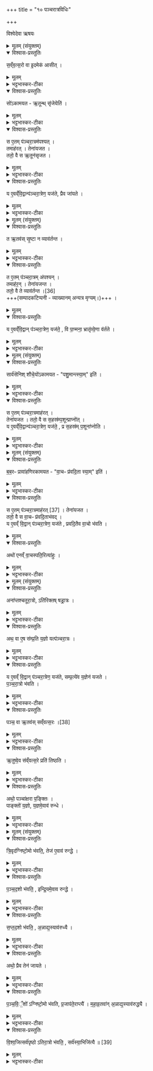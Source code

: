 +++
title = "१० पञ्चरात्रविधिः"

+++

विश्वेदेवा ऋषयः
<details><summary>मूलम् (संयुक्तम्)</summary>

स॒व्ँव॒त्स॒रो वा इ॒दमेक॑ आसी॒त्सो॑ऽकामयत॒र्तून्त्सृ॑जे॒येति॒ स ए॒तम्प॑ञ्चरा॒त्रम॑पश्य॒त्तमाह॑र॒त्तेना॑यजत॒ ततो॒ वै स ऋ॒तून॑सृजत॒ य ए॒वव्ँवि॒द्वान्प॑ञ्चरा॒त्रेण॒ यज॑ते॒ प्रैव जा॑यते॒
</details>

<details open><summary>विश्वास-प्रस्तुतिः</summary>

स॒व्ँव॒त्स॒रो वा इ॒दमेक॑ आसीत् ।
</details>

<details><summary>मूलम्</summary>

स॒व्ँव॒त्स॒रो वा इ॒दमेक॑ आसीत् ।
</details>

<details><summary>भट्टभास्कर-टीका</summary>

1अथ पञ्च पञ्चरात्रा भवन्ति - संवत्सराख्यः प्रथमः' अभ्यासंग्यो द्वितीयः, उपशारद स्तृतीयः, अन्तर्महाव्रतश्चतुर्थः, पुरुषमेधः पञ्चमः । तत्र प्रथमो विधीयते - संवत्सरो वा इत्यादि ॥ इतरे त्वभ्यासंग्यादयः पञ्चरात्राश्शाखान्तरे द्रष्टव्याः । यदिदं दृश्यमानं ऋतुमासनक्षत्रादि, एतदात्माऽयं संवत्सरः पूर्वमेकरूपः ऋत्वादिविभागरहितः आसीत् ।
</details>

<details open><summary>विश्वास-प्रस्तुतिः</summary>

सो॑ऽकामयत  -  ऋ॒तून्थ् सृ॑जेयेति॑ ।  
</details>

<details><summary>मूलम्</summary>

सो॑ऽकामयत  -  ऋ॒तून्थ् सृ॑जेयेति॑ ।  
</details>

<details><summary>भट्टभास्कर-टीका</summary>

सोकमायत ऋत्वादीन् सृजेयेति । यद्वा - ऋतूंस्तावत्सृजेय ततश्च स्वयमेव मासादयो भविष्यन्तीति ।
</details>

<details open><summary>विश्वास-प्रस्तुतिः</summary>

स ए॒तम् प॑ञ्चरा॒त्रम॑पश्यत् ।   
तमाह॑रत् । तेना॑यजत ।  
ततो॒ वै स ऋ॒तून॑सृजत ।  
</details>

<details><summary>मूलम्</summary>

स ए॒तम् प॑ञ्चरा॒त्रम॑पश्यत् ।   
तमाह॑रत् । तेना॑यजत ।  
ततो॒ वै स ऋ॒तून॑सृजत ।  
</details>

<details><summary>भट्टभास्कर-टीका</summary>

स एतमित्यादि । गतम् ।
</details>

<details open><summary>विश्वास-प्रस्तुतिः</summary>

य ए॒वव्ँवि॒द्वान्प॑ञ्चरा॒त्रेण॒ यज॑ते, प्रैव जा॑यते ।
</details>

<details><summary>मूलम्</summary>

य ए॒वव्ँवि॒द्वान्प॑ञ्चरा॒त्रेण॒ यज॑ते, प्रैव जा॑यते ।
</details>

<details><summary>भट्टभास्कर-टीका</summary>

एवं विद्वान् प्रजायते प्रजावान्भवतीति ॥
</details>

<details><summary>मूलम् (संयुक्तम्)</summary>

त ऋ॒तव॑स्सृ॒ष्टा न व्याव॑र्तन्त॒ त ए॒तम्प॑ञ्चरा॒त्रम॑पश्य॒न्तमाह॑र॒न्तेना॑यजन्त॒ ततो॒ वै ते व्याव॑र्तन्त [36]  
य ए॒वव्ँवि॒द्वान्प॑ञ्चरा॒त्रेण॒ यज॑ते॒ वि पा॒प्मना॒ भ्रातृ॑व्ये॒णा व॑र्तते ।
</details>

<details open><summary>विश्वास-प्रस्तुतिः</summary>

त ऋ॒तव॑स् सृ॒ष्टा न व्याव॑र्तन्त ।
</details>

<details><summary>मूलम्</summary>

त ऋ॒तव॑स् सृ॒ष्टा न व्याव॑र्तन्त ।
</details>

<details><summary>भट्टभास्कर-टीका</summary>

2त ऋतव इत्यादि ॥ न व्यावर्तन्त विभक्तस्वभावभाजो नाभवन् एकरूपा एव सर्वेऽप्यृतवोभवन् । उक्तौ निघातसमासौ ।
</details>

<details open><summary>विश्वास-प्रस्तुतिः</summary>

त ए॒तम् प॑ञ्चरा॒त्रम् अ॑पश्यन् ।  
तमाह॑र॒न् । तेना॑यजन्त ।  
ततो॒ वै ते व्याव॑र्तन्त ।[36]  
+++(सम्पादकटिप्पनी - व्याख्यानम् अन्यत्र मृग्यम्।)+++ ।
</details>

<details><summary>मूलम्</summary>

त ए॒तम् प॑ञ्चरा॒त्रम् अ॑पश्यन् ।  
तमाह॑र॒न् । तेना॑यजन्त ।  
ततो॒ वै ते व्याव॑र्तन्त ।[36]  
+++(सम्पादकटिप्पनी - व्याख्यानम् अन्यत्र मृग्यम्।)+++ ।
</details>

<details open><summary>विश्वास-प्रस्तुतिः</summary>

य ए॒वव्ँवि॒द्वान् प॑ञ्चरा॒त्रेण॒ यज॑ते॒ ,
वि पा॒प्मना॒ भ्रातृ॑व्ये॒णा व॑र्तते ।
</details>

<details><summary>मूलम्</summary>

य ए॒वव्ँवि॒द्वान् प॑ञ्चरा॒त्रेण॒ यज॑ते॒ ,
वि पा॒प्मना॒ भ्रातृ॑व्ये॒णा व॑र्तते ।
</details>

<details><summary>भट्टभास्कर-टीका</summary>

एवं विद्वान् पाप्मना भ्रातृव्येण च व्यावर्तते तद्रहित एव भवति ॥
</details>

<details><summary>मूलम् (संयुक्तम्)</summary>

सार्व॑सेनिश्शौचे॒यो॑ऽकामयत पशु॒मान्त्स्या॒मिति॒ स ए॒तम्प॑ञ्चरा॒त्रमाह॑र॒त्तेना॑यजत॒ ततो॒ वै स स॒हस्र॑म्प॒शून्प्राप्नो॒द्य ए॒वव्ँवि॒द्वान्प॑ञ्चरा॒त्रेण॒ यज॑ते॒ प्र स॒हस्र॑म्प॒शूना॑प्नोति ।
</details>

<details open><summary>विश्वास-प्रस्तुतिः</summary>

सार्व॑सेनिश् शौचे॒यो॑ऽकामयत - "पशु॒मान्त्स्या॒म्" इति॑ ।
</details>

<details><summary>मूलम्</summary>

सार्व॑सेनिश् शौचे॒यो॑ऽकामयत - "पशु॒मान्त्स्या॒म्" इति॑ ।
</details>

<details><summary>भट्टभास्कर-टीका</summary>

3सार्वसेनिरित्यादि ॥ सर्वसेनः पिता तस्यापत्यं सार्वसेनिः । 'अत इञ्' । शुचिर्माता तस्या अपत्यम्, 'इतश्चानिञः' इति ढक् ।
पशुमान्स्यामित्यकामयत ।
</details>

<details open><summary>विश्वास-प्रस्तुतिः</summary>

स ए॒तम् प॑ञ्चरा॒त्रमाह॑रत् ।  
तेना॑यजत । ततो॒ वै स स॒हस्र॑म्प॒शून्प्राप्नो॑त् ।  
य ए॒वव्ँवि॒द्वान्प॑ञ्चरा॒त्रेण॒ यज॑ते॒ ,
प्र स॒हस्र॑म् प॒शूना॑प्नोति ।
</details>

<details><summary>मूलम्</summary>

स ए॒तम् प॑ञ्चरा॒त्रमाह॑रत् ।  
तेना॑यजत । ततो॒ वै स स॒हस्र॑म्प॒शून्प्राप्नो॑त् ।  
य ए॒वव्ँवि॒द्वान्प॑ञ्चरा॒त्रेण॒ यज॑ते॒ ,
प्र स॒हस्र॑म् प॒शूना॑प्नोति ।
</details>

<details><summary>भट्टभास्कर-टीका</summary>

गतमन्यत् ॥ +++(सम्पादकटिप्पनी - व्याख्यानम् अन्यत्र मृग्यम्।)+++ ।
</details>

<details><summary>मूलम् (संयुक्तम्)</summary>

बब॒रᳶ प्रावा॑हणिरकामयत वा॒चᳶ प्र॑वदि॒ता स्या॒मिति॒ स ए॒तम्प॑ञ्चरा॒त्रमा [37]
अ॒ह॒र॒त्तेना॑यजत॒ ततो॒ वै स वा॒चᳶ प्र॑वदि॒ताभ॑व॒द्य ए॒वव्ँवि॒द्वान्प॑ञ्चरा॒त्रेण॒ यज॑ते प्रवदि॒तैव वा॒चो भ॑व॒त्यथो॑ एनव्ँवा॒चस्पति॒रित्या॑हुः ।
</details>

<details open><summary>विश्वास-प्रस्तुतिः</summary>

ब॒ब॒रᳶ प्रावा॑हणिरकामयत -
"वा॒चᳶ प्र॑वदि॒ता स्या॒म्" इति॑  ।
</details>

<details><summary>मूलम्</summary>

ब॒ब॒रᳶ प्रावा॑हणिरकामयत -
"वा॒चᳶ प्र॑वदि॒ता स्या॒म्" इति॑  ।
</details>

<details><summary>भट्टभास्कर-टीका</summary>

4बबर इत्यादि ॥ प्रावाहाणिः प्रवाहणस्यापत्यं बबरो नामाकामयत । वाचः कृत्स्नायाः श्रुतिस्मृतिरूपायाः प्रवदिता प्रवक्ता व्याख्याता स्यामिति ।
</details>

<details open><summary>विश्वास-प्रस्तुतिः</summary>

स ए॒तम् प॑ञ्चरा॒त्रमाह॑रत् [37] ।
तेना॑यजत ।  
ततो॒ वै स वा॒चᳶ प्र॑वदि॒ताभ॑वद् ।  
य ए॒वव्ँ वि॒द्वान् प॑ञ्चरा॒त्रेण॒ यज॑ते ,
प्रवदि॒तैव वा॒चो भ॑वति ।
</details>

<details><summary>मूलम्</summary>

स ए॒तम् प॑ञ्चरा॒त्रमाह॑रत् [37] ।
तेना॑यजत ।  
ततो॒ वै स वा॒चᳶ प्र॑वदि॒ताभ॑वद् ।  
य ए॒वव्ँ वि॒द्वान् प॑ञ्चरा॒त्रेण॒ यज॑ते ,
प्रवदि॒तैव वा॒चो भ॑वति ।
</details>

<details open><summary>विश्वास-प्रस्तुतिः</summary>

अथो॑ एनव्ँ वा॒चस्पति॒रित्या॑हुः ।
</details>

<details><summary>मूलम्</summary>

अथो॑ एनव्ँ वा॒चस्पति॒रित्या॑हुः ।
</details>

<details><summary>भट्टभास्कर-टीका</summary>

अथो इति । अपि चैनं वाचस्पतिरित्याहुः वाचः प्रभवितेत्याहुः वाचः प्रभुत्वेन लोके ख्यातिं गच्छति । उक्तौ स्वरसमासौ ॥
</details>

<details><summary>मूलम् (संयुक्तम्)</summary>

अना॑प्तश्चतूरा॒त्रोऽति॑रिक्तष्षड्रा॒त्रोऽथ॒ वा ए॒ष स॑म्प्र॒ति य॒ज्ञो यत्प॑ञ्चरा॒त्रो य ए॒वव्ँवि॒द्वान्प॑ञ्चरा॒त्रेण॒ यज॑ते सम्प्र॒त्ये॑व य॒ज्ञेन॑ यजते पञ्चरा॒त्रो भ॑वति॒ पञ्च॒ वा ऋ॒तव॑स्सव्ँवत्स॒रः [38]  
ऋ॒तुष्वे॒व स॑व्ँवत्स॒रे प्रति॑ तिष्ठ॒त्यथो॒ पञ्चा॑क्षरा प॒ङ्क्तिᳶ पाङ्क्तो॑ य॒ज्ञो य॒ज्ञमे॒वाव॑ रुन्द्धे
</details>

<details open><summary>विश्वास-प्रस्तुतिः</summary>

अना॑प्तश्चतूरा॒त्रो,
ऽति॑रिक्तष् षड्रा॒त्रः ।
</details>

<details><summary>मूलम्</summary>

अना॑प्तश्चतूरा॒त्रो,
ऽति॑रिक्तष् षड्रा॒त्रः ।
</details>

<details><summary>भट्टभास्कर-टीका</summary>

5अनाप्त इत्यादि ॥ अत्रैव वक्ष्यते 'पञ्चाक्षरा पङ्क्तिः पाङ्क्तो यज्ञः' इति । तेनाभिप्रायेणेदमुच्यते । तत्पाङ्क्तं यज्ञस्वरूपं, अनाप्तः चतूरात्रः ऊनत्वादप्राप्तः । षड्रात्रस्तु पाङ्क्तस्वरूपमतिरिक्तः अतिक्रम्य वर्तते अधिकत्वात् ।
</details>

<details open><summary>विश्वास-प्रस्तुतिः</summary>

अथ॒ वा ए॒ष स॑म्प्र॒ति य॒ज्ञो यत्प॑ञ्चरा॒त्रः ।
</details>

<details><summary>मूलम्</summary>

अथ॒ वा ए॒ष स॑म्प्र॒ति य॒ज्ञो यत्प॑ञ्चरा॒त्रः ।
</details>

<details><summary>भट्टभास्कर-टीका</summary>

अथेदानीमेव पञ्चरात्रः संप्रति यज्ञः, अन्यूनानतिरिक्तपाङ्क्तस्वरूपवान्यज्ञः ।
</details>

<details open><summary>विश्वास-प्रस्तुतिः</summary>

य ए॒वव्ँ वि॒द्वान् प॑ञ्चरा॒त्रेण॒ यज॑ते,
सम्प्र॒त्ये॑व य॒ज्ञेन॑ यजते ।  
प॒ञ्च॒रा॒त्रो भ॑वति ।
</details>

<details><summary>मूलम्</summary>

य ए॒वव्ँ वि॒द्वान् प॑ञ्चरा॒त्रेण॒ यज॑ते,
सम्प्र॒त्ये॑व य॒ज्ञेन॑ यजते ।  
प॒ञ्च॒रा॒त्रो भ॑वति ।
</details>

<details><summary>भट्टभास्कर-टीका</summary>

प्रतिप्रत्या संगतं संप्रति, तिष्ठद्गुप्रभृतित्वादव्ययीभावः, निरुदकादिर्द्रष्टव्यः । संप्रत्येवेति । अन्यूनानतिरिक्तयज्ञस्वरूपवतेत्यर्थः ।
</details>

<details open><summary>विश्वास-प्रस्तुतिः</summary>

पञ्च॒ वा ऋ॒तव॑स् सव्ँवत्स॒रः ।[38]
</details>

<details><summary>मूलम्</summary>

पञ्च॒ वा ऋ॒तव॑स् सव्ँवत्स॒रः ।[38]
</details>

<details><summary>भट्टभास्कर-टीका</summary>

पञ्च वा ऋतव इति । हेमन्तशिशिरयोरेकत्वाभिप्रायमिदम् ।
</details>

<details open><summary>विश्वास-प्रस्तुतिः</summary>

ऋ॒तुष्वे॒व स॑व्ँवत्स॒रे प्रति॑ तिष्ठति ।
</details>

<details><summary>मूलम्</summary>

ऋ॒तुष्वे॒व स॑व्ँवत्स॒रे प्रति॑ तिष्ठति ।
</details>

<details><summary>भट्टभास्कर-टीका</summary>

ऋत्वात्मनि संवत्सरे प्रतिष्ठितो भवति पञ्चसंख्यान्वयात् ।
</details>

<details open><summary>विश्वास-प्रस्तुतिः</summary>

अथो॒ पञ्चा॑क्षरा प॒ङ्क्तिः ।  
पाङ्क्तो॑ य॒ज्ञो, य॒ज्ञमे॒वाव॑  रुन्धे ।
</details>

<details><summary>मूलम्</summary>

अथो॒ पञ्चा॑क्षरा प॒ङ्क्तिः ।  
पाङ्क्तो॑ य॒ज्ञो, य॒ज्ञमे॒वाव॑  रुन्धे ।
</details>

<details><summary>भट्टभास्कर-टीका</summary>

अथो अपि च पञ्चाक्षरा पङ्क्तिः पाङ्क्तो यज्ञः पङ्क्तिप्रभवत्वाद्धानादिपञ्चकप्रभवत्वाद्वा । उत्सादित्वादञ् ॥
</details>

<details><summary>मूलम् (संयुक्तम्)</summary>

त्रि॒वृद॑ग्निष्टो॒मो भ॑वति॒ तेज॑ ए॒वाव॑ रुन्द्धे पञ्चद॒शो भ॑वतीन्द्रि॒यमे॒वाव॑ रुन्द्धे सप्तद॒शो भ॑वत्य॒न्नाद्य॒स्याव॑रुद्ध्या॒ अथो॒ प्रैव तेन॑ जायते पञ्चवि॒ँ॒शो॑ऽग्निष्टो॒मो भ॑वति प्र॒जाप॑ते॒राप्त्यै॑ महाव्र॒तवा॑न॒न्नाद्य॒स्याव॑रुद्ध्यै विश्व॒जित्सर्व॑पृष्ठोऽतिरा॒त्रो भ॑वति॒ सर्व॑स्या॒भिजि॑त्यै ॥ [39]  
</details>

<details open><summary>विश्वास-प्रस्तुतिः</summary>

त्रि॒वृद॑ग्निष्टो॒मो भ॑वति॒,
तेज॑ ए॒वाव॑ रुन्द्धे ।
</details>

<details><summary>मूलम्</summary>

त्रि॒वृद॑ग्निष्टो॒मो भ॑वति॒,
तेज॑ ए॒वाव॑ रुन्द्धे ।
</details>

<details><summary>भट्टभास्कर-टीका</summary>

6त्रिवृदित्यादि ॥ त्रिवृदग्निष्टोमः प्रथममहर्भवति तेजोवरुद्ध्यै तद्भवति त्रिवृता सहोत्पन्नत्वात् ।
</details>

<details open><summary>विश्वास-प्रस्तुतिः</summary>

प॒ञ्च॒द॒शो भ॑वति॒ ,
इन्द्रि॒यमे॒वाव रुन्द्धे ।
</details>

<details><summary>मूलम्</summary>

प॒ञ्च॒द॒शो भ॑वति॒ ,
इन्द्रि॒यमे॒वाव रुन्द्धे ।
</details>

<details><summary>भट्टभास्कर-टीका</summary>

पञ्चदशो द्वितीयमहः उक्थ्यः इन्द्रियस्यावरुद्ध्यै, इन्द्रियेण सहोत्पन्नत्वात् ।
</details>

<details open><summary>विश्वास-प्रस्तुतिः</summary>

स॒प्त॒द॒शो भ॑वति॒ ,
अ॒न्नाद्य॒स्याव॑रुध्यै ।
</details>

<details><summary>मूलम्</summary>

स॒प्त॒द॒शो भ॑वति॒ ,
अ॒न्नाद्य॒स्याव॑रुध्यै ।
</details>

<details><summary>भट्टभास्कर-टीका</summary>

सप्तदशस्तृतीयमहः अन्नाद्यस्यावरुद्ध्यै, अनयोरन्नस्थाने उत्पन्नत्वात् ।
</details>

<details open><summary>विश्वास-प्रस्तुतिः</summary>

अथो॒ प्रैव तेन॑ जायते ।
</details>

<details><summary>मूलम्</summary>

अथो॒ प्रैव तेन॑ जायते ।
</details>

<details><summary>भट्टभास्कर-टीका</summary>

अथो अपि च तेन सप्तदशेनाह्ना प्रजायते तस्य प्रजाहेतुत्वात् ।
</details>

<details open><summary>विश्वास-प्रस्तुतिः</summary>

प॒ञ्च॒वि॒ँ॒शो॑ ऽग्निष्टो॒मो भ॑वति, प्र॒जाप॑ते॒राप्त्यै॑ ।
म॒हा॒व्र॒तवा॑न् अ॒न्नाद्य॒स्याव॑रुद्ध्यै ।
</details>

<details><summary>मूलम्</summary>

प॒ञ्च॒वि॒ँ॒शो॑ ऽग्निष्टो॒मो भ॑वति, प्र॒जाप॑ते॒राप्त्यै॑ ।
म॒हा॒व्र॒तवा॑न् अ॒न्नाद्य॒स्याव॑रुद्ध्यै ।
</details>

<details><summary>भट्टभास्कर-टीका</summary>

पञ्चविंशोग्नि- ष्टोमः चतुर्थमहः प्रजापतेराप्त्यै प्रजापतेः पञ्चविंशतित्वात् ।
महाव्रतवानयं भवति अह्नोसंभवात् । महाव्रतधर्मवान् तदीयस्तोत्रवानित्यन्ये । अन्नाद्यस्यावरुद्धयै, तस्यान्नहेतुत्वात् । यथोक्तं महाव्रते 'तदन्नं पञ्चविंशमभवत्' इति ।
</details>

<details open><summary>विश्वास-प्रस्तुतिः</summary>

वि॒श्व॒जित्सर्व॑पृष्ठो ऽतिरा॒त्रो भ॑वति॒ ,
सर्व॑स्या॒भिजि॑त्यै ॥ [39]
</details>

<details><summary>मूलम्</summary>

वि॒श्व॒जित्सर्व॑पृष्ठो ऽतिरा॒त्रो भ॑वति॒ ,
सर्व॑स्या॒भिजि॑त्यै ॥ [39]
</details>

<details><summary>भट्टभास्कर-टीका</summary>

विश्वजित् सर्वपृष्ठोतिरात्र पञ्चममहः । विश्वजित् सहस्रदक्षिणत्वादिधर्मः सर्वपृष्ठः रथन्तरबृहद्वैरूपवैराजशाक्वररैवतपृष्ठः सर्वस्याभिजयार्थं भवति । सर्वपृष्ठः 'तादौ च' इति गतेः प्रकृतिस्वरत्वम् । त्रिवृदादयो निरुक्ताः ॥

इति सप्तमे प्रथमे दशमोनुवाकः ॥
</details>
